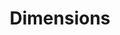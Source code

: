 ---
bigquery: https://console.cloud.google.com/bigquery?p=covid-19-dimensions-ai&page=table&d=data&t=publications
contributors: Digital Science, https://www.digital-science.com/
cost: Free for personal, non-commercial use.
description: Dimensions contains more than 100 million publications, ranging from
  articles published in scholarly journals, books and book chapters, to preprints
  and conference proceedings. All publications are contextualized with linked data
  sets, funding, publications, patents, clinical trials, and policy documents. You
  can also view associated categories, funders, institutions, and researcher profiles.
documentation: https://docs.dimensions.ai/bigquery/index.html
last_edit: 04/11/2022, 13:44:02
location: https://www.dimensions.ai/products/free/
maintained_by: Digital Science, https://www.digital-science.com/
schema_fields:
- eisbn
- filing_year
- funder_org_state_codes
- category_sdg
- funder_org_cities
- funding_cny
- funding_chf
- original_assignee
- start_date
- repository_id
- funding_amount
- publication_year
- source_id
- established
- description
- subtitles
- inventor_names
- end_year
- repository_url
- parent_id
- category_hrcs_rac
- journal_lists
- type
- research_org_state_codes
- associated_publication_doi
- resulting_publication_ids
- external_ids
- pmid
- registry
- category_icrp_ct
- open_access_categories
- publisher
- date_inserted
- name
- date
- email_address
- application_number
- relationships
- funder_orgs
- funder_countries
- created_date
- links
- funding_gbp
- category_icrp_cso
- kind
- category_for
- address
- research_org_cities
- current_assignee_orgs
- publication_date
- filing_date
- isbn
- assignee_orgs
- mesh_terms
- funder_org
- citations
- original_abstract
- granted_date
- proceedings_title
- associated_publication_id
- funding_currency
- ipcr
- research_orgs
- legal_events
- category_rcdc
- year
- interventions
- research_org_country_names
- open_access_categories_v2
- date_print
- funder_org_countries
- publication_ids
- family_members_ids
- funding_aud
- supporting_grant_ids
- assignee_countries
- journal
- book_series_title
- funding_details
- end_date
- acknowledgements
- date_normal
- citation_string
- issue
- embargo_date
- legal_status
- id
- arxiv_id
- clinical_trial_ids
- funding_cad
- altmetrics
- grant_number
- mesh_headings
- date_online
- title
- abstract
- research_org_city_names
- language
- aliases
- volume
- original_assignee_orgs
- labels
- family_id
- funding_jpy
- current_assignee_countries
- resulting_publication_doi
- category_bra
- original_assignee_countries
- categories
- date_modified
- foa_number
- associated_grant_ids
- associated_publication_pmid
- date_imported_gbq
- expiration_year
- priority_date
- category_hrcs_hc
- book_title
- researcher_ids
- concepts
- gender
- linkout
- filing_status
- associated_publication_arxiv_id
- editors
- acronym
- current_assignee
- funding_usd
- priority_year
- expiration_date
- investigators
- research_org_state_names
- doi
- conditions
- conference
- category_hra
- start_year
- authors
- phase
- jurisdiction
- brief_title
- status
- patent_ids
- funder_org_acronyms
- wikipedia_url
- license
- pmcid
- organisation_details
- metrics
- research_org_countries
- cited_by_ids
- types
- pages
- active_years
- original_title
- granted_year
- repository_name
- funding_nzd
- category_uoa
- family_count
- funding_eur
- reference_ids
- cpc
- citations_count
- acronyms
shortname: dimensions
tags:
- scholarly literature
- patents
- funding
- clinical trials
- academic profiles
terms_of_use: 'Use of both the Dimensions COVID-19 dataset and full Dimensions dataset
  are subject to the Dimensions Terms of use: https://www.dimensions.ai/policies-terms-legal '
title: Dimensions
uuid: dcff88bd-fe6b-4fdb-8159-809bf9d7bc1c
---